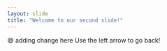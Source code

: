 ```yaml
---
layout: slide
title: "Welcome to our second slide!"
---
```

:smile: adding change here
Use the left arrow to go back!
